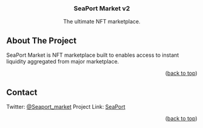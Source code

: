 <h3 align="center">SeaPort Market v2</h3>
  <p align="center">
The ultimate NFT marketplace.

<!-- ABOUT THE PROJECT -->

## About The Project

SeaPort Market is NFT marketplace built to enables access to instant liquidity aggregated from major marketplace.

<p align="right">(<a href="#top">back to top</a>)</p>

<!-- CONTACT -->

## Contact

Twitter: [@Seaport_market](https://twitter.com/Seaport_market)
Project Link: [SeaPort](https://www.seaport.market/)

<p align="right">(<a href="#top">back to top</a>)</p>
